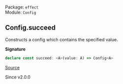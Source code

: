 Package: `effect`<br />
Module: `Config`<br />

## Config.succeed

Constructs a config which contains the specified value.

**Signature**

```ts
declare const succeed: <A>(value: A) => Config<A>
```

[Source](https://github.com/Effect-TS/effect/tree/main/packages/effect/src/Config.ts#L422)

Since v2.0.0